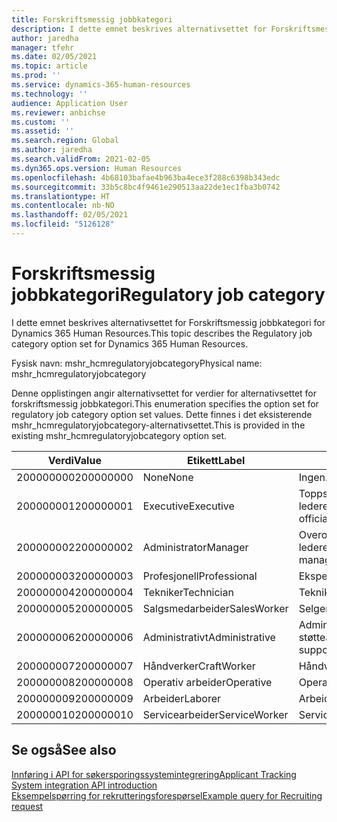 ```yaml
---
title: Forskriftsmessig jobbkategori
description: I dette emnet beskrives alternativsettet for Forskriftsmessig jobbkategori for Dynamics 365 Human Resources.
author: jaredha
manager: tfehr
ms.date: 02/05/2021
ms.topic: article
ms.prod: ''
ms.service: dynamics-365-human-resources
ms.technology: ''
audience: Application User
ms.reviewer: anbichse
ms.custom: ''
ms.assetid: ''
ms.search.region: Global
ms.author: jaredha
ms.search.validFrom: 2021-02-05
ms.dyn365.ops.version: Human Resources
ms.openlocfilehash: 4b68103bafae4b963ba4ece3f288c6398b343edc
ms.sourcegitcommit: 33b5c8bc4f9461e290513aa22de1ec1fba3b0742
ms.translationtype: HT
ms.contentlocale: nb-NO
ms.lasthandoff: 02/05/2021
ms.locfileid: "5126128"
---
```

# <a name="regulatory-job-category"></a><span data-ttu-id="ef1e2-103">Forskriftsmessig jobbkategori</span><span class="sxs-lookup"><span data-stu-id="ef1e2-103">Regulatory job category</span></span>

<span data-ttu-id="ef1e2-104">I dette emnet beskrives alternativsettet for Forskriftsmessig jobbkategori for Dynamics 365 Human Resources.</span><span class="sxs-lookup"><span data-stu-id="ef1e2-104">This topic describes the Regulatory job category option set for Dynamics 365 Human Resources.</span></span>

<span data-ttu-id="ef1e2-105">Fysisk navn: mshr_hcmregulatoryjobcategory</span><span class="sxs-lookup"><span data-stu-id="ef1e2-105">Physical name: mshr_hcmregulatoryjobcategory</span></span>

<span data-ttu-id="ef1e2-106">Denne opplistingen angir alternativsettet for verdier for alternativsettet for forskriftsmessig jobbkategori.</span><span class="sxs-lookup"><span data-stu-id="ef1e2-106">This enumeration specifies the option set for regulatory job category option set values.</span></span> <span data-ttu-id="ef1e2-107">Dette finnes i det eksisterende mshr_hcmregulatoryjobcategory-alternativsettet.</span><span class="sxs-lookup"><span data-stu-id="ef1e2-107">This is provided in the existing mshr_hcmregulatoryjobcategory option set.</span></span>

| <span data-ttu-id="ef1e2-108">Verdi</span><span class="sxs-lookup"><span data-stu-id="ef1e2-108">Value</span></span> | <span data-ttu-id="ef1e2-109">Etikett</span><span class="sxs-lookup"><span data-stu-id="ef1e2-109">Label</span></span> | <span data-ttu-id="ef1e2-110">beskrivelse</span><span class="sxs-lookup"><span data-stu-id="ef1e2-110">Description</span></span> |
| --- | --- | --- |
| <span data-ttu-id="ef1e2-111">200000000</span><span class="sxs-lookup"><span data-stu-id="ef1e2-111">200000000</span></span> | <span data-ttu-id="ef1e2-112">None</span><span class="sxs-lookup"><span data-stu-id="ef1e2-112">None</span></span> | <span data-ttu-id="ef1e2-113">Ingen.</span><span class="sxs-lookup"><span data-stu-id="ef1e2-113">None.</span></span> |
| <span data-ttu-id="ef1e2-114">200000001</span><span class="sxs-lookup"><span data-stu-id="ef1e2-114">200000001</span></span> | <span data-ttu-id="ef1e2-115">Executive</span><span class="sxs-lookup"><span data-stu-id="ef1e2-115">Executive</span></span> | <span data-ttu-id="ef1e2-116">Toppsjefer/seniorledere og ledere.</span><span class="sxs-lookup"><span data-stu-id="ef1e2-116">Executive/Senior level officials and managers.</span></span> |
| <span data-ttu-id="ef1e2-117">200000002</span><span class="sxs-lookup"><span data-stu-id="ef1e2-117">200000002</span></span> | <span data-ttu-id="ef1e2-118">Administrator</span><span class="sxs-lookup"><span data-stu-id="ef1e2-118">Manager</span></span> | <span data-ttu-id="ef1e2-119">Overordnede på lavt/middels nivå og ledere.</span><span class="sxs-lookup"><span data-stu-id="ef1e2-119">First/Mid level officials and managers.</span></span> |
| <span data-ttu-id="ef1e2-120">200000003</span><span class="sxs-lookup"><span data-stu-id="ef1e2-120">200000003</span></span> | <span data-ttu-id="ef1e2-121">Profesjonell</span><span class="sxs-lookup"><span data-stu-id="ef1e2-121">Professional</span></span> | <span data-ttu-id="ef1e2-122">Eksperter.</span><span class="sxs-lookup"><span data-stu-id="ef1e2-122">Professionals.</span></span> |
| <span data-ttu-id="ef1e2-123">200000004</span><span class="sxs-lookup"><span data-stu-id="ef1e2-123">200000004</span></span> | <span data-ttu-id="ef1e2-124">Tekniker</span><span class="sxs-lookup"><span data-stu-id="ef1e2-124">Technician</span></span> | <span data-ttu-id="ef1e2-125">Teknikere.</span><span class="sxs-lookup"><span data-stu-id="ef1e2-125">Technicians.</span></span> |
| <span data-ttu-id="ef1e2-126">200000005</span><span class="sxs-lookup"><span data-stu-id="ef1e2-126">200000005</span></span> | <span data-ttu-id="ef1e2-127">Salgsmedarbeider</span><span class="sxs-lookup"><span data-stu-id="ef1e2-127">SalesWorker</span></span> | <span data-ttu-id="ef1e2-128">Selgere.</span><span class="sxs-lookup"><span data-stu-id="ef1e2-128">Sales workers.</span></span> |
| <span data-ttu-id="ef1e2-129">200000006</span><span class="sxs-lookup"><span data-stu-id="ef1e2-129">200000006</span></span> | <span data-ttu-id="ef1e2-130">Administrativt</span><span class="sxs-lookup"><span data-stu-id="ef1e2-130">Administrative</span></span> | <span data-ttu-id="ef1e2-131">Administrative støttearbeidere.</span><span class="sxs-lookup"><span data-stu-id="ef1e2-131">Administrative support workers.</span></span> |
| <span data-ttu-id="ef1e2-132">200000007</span><span class="sxs-lookup"><span data-stu-id="ef1e2-132">200000007</span></span> | <span data-ttu-id="ef1e2-133">Håndverker</span><span class="sxs-lookup"><span data-stu-id="ef1e2-133">CraftWorker</span></span> | <span data-ttu-id="ef1e2-134">Håndverkere.</span><span class="sxs-lookup"><span data-stu-id="ef1e2-134">Craft workers.</span></span> |
| <span data-ttu-id="ef1e2-135">200000008</span><span class="sxs-lookup"><span data-stu-id="ef1e2-135">200000008</span></span> | <span data-ttu-id="ef1e2-136">Operativ arbeider</span><span class="sxs-lookup"><span data-stu-id="ef1e2-136">Operative</span></span> | <span data-ttu-id="ef1e2-137">Operative arbeidere.</span><span class="sxs-lookup"><span data-stu-id="ef1e2-137">Operatives.</span></span> |
| <span data-ttu-id="ef1e2-138">200000009</span><span class="sxs-lookup"><span data-stu-id="ef1e2-138">200000009</span></span> | <span data-ttu-id="ef1e2-139">Arbeider</span><span class="sxs-lookup"><span data-stu-id="ef1e2-139">Laborer</span></span> | <span data-ttu-id="ef1e2-140">Arbeidere/hjelpere.</span><span class="sxs-lookup"><span data-stu-id="ef1e2-140">Laborers/Helpers.</span></span> |
| <span data-ttu-id="ef1e2-141">200000010</span><span class="sxs-lookup"><span data-stu-id="ef1e2-141">200000010</span></span> | <span data-ttu-id="ef1e2-142">Servicearbeider</span><span class="sxs-lookup"><span data-stu-id="ef1e2-142">ServiceWorker</span></span> | <span data-ttu-id="ef1e2-143">Servicearbeidere.</span><span class="sxs-lookup"><span data-stu-id="ef1e2-143">Service workers.</span></span> |

## <a name="see-also"></a><span data-ttu-id="ef1e2-144">Se også</span><span class="sxs-lookup"><span data-stu-id="ef1e2-144">See also</span></span>

[<span data-ttu-id="ef1e2-145">Innføring i API for søkersporingssystemintegrering</span><span class="sxs-lookup"><span data-stu-id="ef1e2-145">Applicant Tracking System integration API introduction</span></span>](hr-admin-integration-ats-api-introduction.md)<br>
[<span data-ttu-id="ef1e2-146">Eksempelspørring for rekrutteringsforespørsel</span><span class="sxs-lookup"><span data-stu-id="ef1e2-146">Example query for Recruiting request</span></span>](hr-admin-integration-ats-api-recruiting-request-example-query.md)
